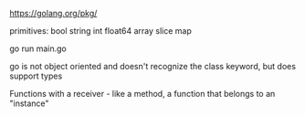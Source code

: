 https://golang.org/pkg/

primitives:
bool
string
int
float64
array
slice
map

go run main.go

go is not object oriented and doesn't recognize the class keyword, but does support types

Functions with a receiver - like a method, a function that belongs to an "instance"